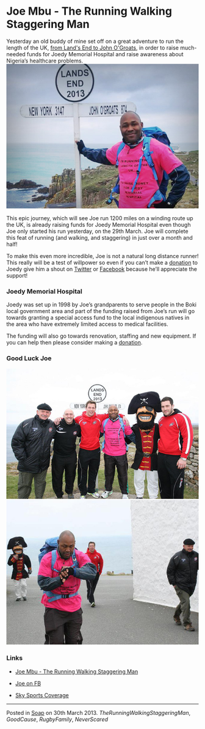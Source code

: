 # Joe Mbu - The Running Walking Staggering Man

Yesterday an old buddy of mine set off on a great adventure to run the length of the UK, [from Land's End to John O'Groats](https://maps.google.co.uk/maps?saddr=Land's+End,+Sennen,+Cornwall&daddr=John+o'+Groats&hl=en&ll=54.059388,1.142578&spn=14.915163,46.362305&sll=52.8382,-2.327815&sspn=7.660759,23.181152&geocode=FZ_X-wId6Oao_ylHcBAwN7hqSDHsbLNvvEQotA%3BFfO7fgMddy3R_ynDUr64It-aSDF0xbX1N9v4hg&oq=john+o&t=h&mra=ls&z=5 "A long long way to run"), in order to raise much-needed funds for Joedy Memorial Hospital and raise awareness about Nigeria’s healthcare problems.
![Joe Mbu - The Running Walking Staggering Man](img/getset.jpg "Joe - Running for Joedy")

This epic journey, which will see Joe run 1200 miles on a winding route up the UK, is already raising funds for Joedy Memorial Hospital even though Joe only started his run yesterday, on the 29th March.  Joe will complete this feat of running (and walking, and staggering) in just over a month and half!

To make this even more incredible, Joe is not a natural long distance runner!  This really will be a test of willpower so even if you can’t make a [donation](http://www.234give.com/cause/joedy-memorial-hospital) to Joedy give him a shout on [Twitter](https://twitter.com/RunWalkStagger) or [Facebook](http://www.facebook.com/joseph.mbu) because he’ll appreciate the support!

### Joedy Memorial Hospital

Joedy was set up in 1998 by Joe’s grandparents to serve people in the Boki local government area and part of the funding raised from Joe’s run will go towards granting a special access fund to the local indigenous natives in the area who have extremely limited access to medical facilities.

The funding will also go towards renovation, staffing and new equipment.  If you can help then please consider making a [donation](http://www.234give.com/cause/joedy-memorial-hospital).

### Good Luck Joe

![Send Off](img/sendoff.jpg)
![1000 Mile Socks](img/1000milesocks.jpg)

### Links

* [Joe Mbu - The Running Walking Staggering Man](https://twitter.com/RunWalkStagger)

* [Joe on FB](http://www.facebook.com/joseph.mbu)

* [Sky Sports Coverage](http://www.facebook.com/photo.php?v=10152131570549240)

---

Posted in [Soap](../ "Soap") on 30th March 2013.  _TheRunningWalkingStaggeringMan_, _GoodCause_, _RugbyFamily_, _NeverScared_